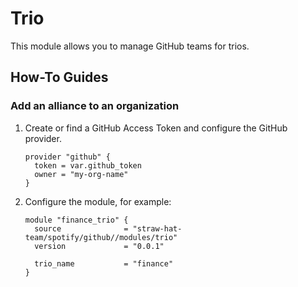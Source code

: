 # Trio

This module allows you to manage GitHub teams for trios.

## How-To Guides

### Add an alliance to an organization

1. Create or find a GitHub Access Token and configure the GitHub provider.

    ```hcl
    provider "github" {
      token = var.github_token
      owner = "my-org-name"
    }
    ```

2. Configure the module, for example:

    ```hcl
    module "finance_trio" {
      source              = "straw-hat-team/spotify/github//modules/trio"
      version             = "0.0.1"

      trio_name           = "finance"
    }
    ```
